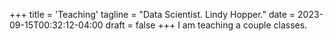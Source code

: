 +++
title = 'Teaching'
tagline = "Data Scientist. Lindy Hopper."
date = 2023-09-15T00:32:12-04:00
draft = false
+++
I am teaching a couple classes.